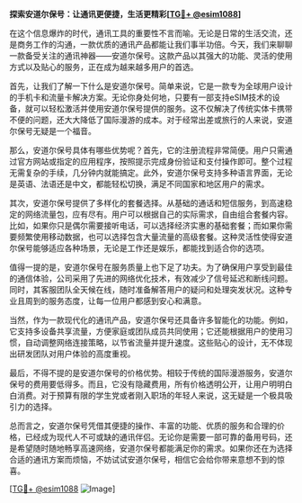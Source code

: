 **探索安道尔保号：让通讯更便捷，生活更精彩[[TG💪+ @esim1088](https://t.me/s/esim1088)]**

在这个信息爆炸的时代，通讯工具的重要性不言而喻。无论是日常的生活交流，还是商务工作的沟通，一款优质的通讯产品都能让我们事半功倍。今天，我们来聊聊一款备受关注的通讯神器——安道尔保号。这款产品以其强大的功能、灵活的使用方式以及贴心的服务，正在成为越来越多用户的首选。

首先，让我们了解一下什么是安道尔保号。简单来说，它是一款专为全球用户设计的手机卡和流量卡解决方案。无论你身处何地，只要有一部支持eSIM技术的设备，就可以轻松激活并使用安道尔保号提供的服务。这不仅解决了传统实体卡携带不便的问题，还大大降低了国际漫游的成本。对于经常出差或旅行的人来说，安道尔保号无疑是一个福音。

那么，安道尔保号具体有哪些优势呢？首先，它的注册流程非常简便。用户只需通过官方网站或指定的应用程序，按照提示完成身份验证和支付操作即可。整个过程无需复杂的手续，几分钟内就能搞定。此外，安道尔保号支持多种语言界面，无论是英语、法语还是中文，都能轻松切换，满足不同国家和地区用户的需求。

其次，安道尔保号提供了多样化的套餐选择。从基础的通话和短信服务，到高速稳定的网络流量包，应有尽有。用户可以根据自己的实际需求，自由组合套餐内容。比如，如果你只是偶尔需要接听电话，可以选择经济实惠的基础套餐；而如果你需要频繁使用移动数据，也可以选择包含大量流量的高级套餐。这种灵活性使得安道尔保号能够适应各种场景，无论是工作还是娱乐，都能找到适合你的选项。

值得一提的是，安道尔保号在服务质量上也下足了功夫。为了确保用户享受到最佳的通信体验，公司采用了先进的网络优化技术，有效减少了信号延迟和断线问题。同时，其客服团队全天候在线，随时准备解答用户的疑问和处理突发状况。这种专业且周到的服务态度，让每一位用户都感到安心和满意。

当然，作为一款现代化的通讯产品，安道尔保号还具备许多智能化的功能。例如，它支持多设备共享流量，方便家庭或团队成员共同使用；它还能根据用户的使用习惯，自动调整网络连接策略，以节省流量并提升速度。这些贴心的设计，无不体现出研发团队对用户体验的高度重视。

最后，不得不提的是安道尔保号的价格优势。相较于传统的国际漫游服务，安道尔保号的费用要低得多。而且，它没有隐藏费用，所有价格透明公开，让用户明明白白消费。对于预算有限的学生党或者刚入职场的年轻人来说，这无疑是一个极具吸引力的选择。

总而言之，安道尔保号凭借其便捷的操作、丰富的功能、优质的服务和合理的价格，已经成为现代人不可或缺的通讯伴侣。无论你是需要一部可靠的备用号码，还是希望随时随地畅享高速网络，安道尔保号都能满足你的需求。如果你还在为选择合适的通讯方案而烦恼，不妨试试安道尔保号，相信它会给你带来意想不到的惊喜。

[[TG💪+ @esim1088](https://t.me/s/esim1088) ![Image](https://i.postimg.cc/4NQfJmqS/Snipaste-2025-05-13-00-14-12.png)]